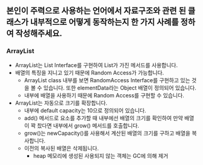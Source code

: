 
## 본인이 주력으로 사용하는 언어에서 자료구조와 관련 된 클래스가 내부적으로 어떻게 동작하는지 한 가지 사례를 정하여 작성해주세요.

### ArrayList
- ArrayList는 List Interface를 구현하여 List가 가진 메서드를 사용합니다.
- 배열의 특징을 지니고 있기 때문에 Random Access가 가능합니다.
  - ArrayList class 내부를 보면 RandomAccess Interface를 구현하고 있는 것을 볼 수 있습니다. 또한 elementData라는 Object 배열이 정의되어 있습니다. 
  - 내부에 배열을 사용하기 때문에 Random Access를 구현할 수 있습니다.
- ArrayList는 자동으로 크기를 확장합니다.
  - 내부에 default capacity는 10으로 정의되어 있습니다.
  - add() 메서드로 요소를 추가할 때 내부에선 배열의 크기를 확인하여 만약 배열이 꽉 찼다면 내부에서 grow() 메서드를 호출합니다.
  - grow()는 newCapacity()를 사용해서 계산된 배열의 크기를 구하고 배열을 복사합니다.
  - 이전의 복사된 배열은 삭제됩니다. 
    - heap 메모리에 생성된 사용되지 않는 객체는 GC에 의해 제거